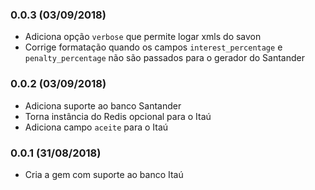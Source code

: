 ### 0.0.3 (03/09/2018)

* Adiciona opção `verbose` que permite logar xmls do savon
* Corrige formatação quando os campos `interest_percentage` e `penalty_percentage` não são passados para o gerador do Santander

### 0.0.2 (03/09/2018)

* Adiciona suporte ao banco Santander
* Torna instância do Redis opcional para o Itaú
* Adiciona campo `aceite` para o Itaú

### 0.0.1 (31/08/2018)

* Cria a gem com suporte ao banco Itaú
